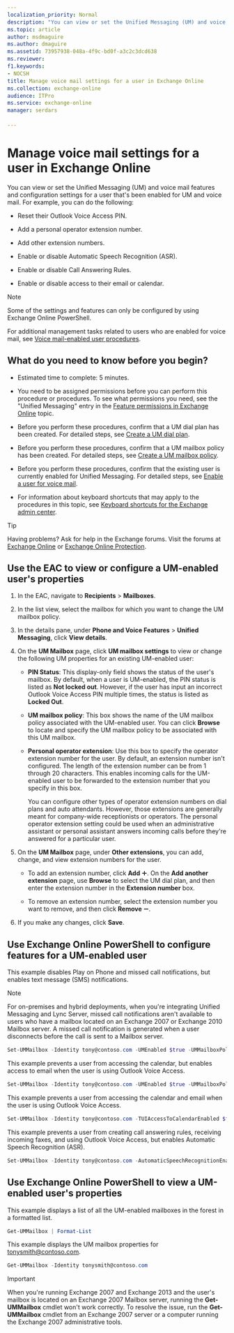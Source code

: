 ```yaml
---
localization_priority: Normal
description: "You can view or set the Unified Messaging (UM) and voice mail features and configuration settings for a user that's been enabled for UM and voice mail. For example, you can do the following:"
ms.topic: article
author: msdmaguire
ms.author: dmaguire
ms.assetid: 73957938-048a-4f9c-bd0f-a3c2c3dcd638
ms.reviewer: 
f1.keywords:
- NOCSH
title: Manage voice mail settings for a user in Exchange Online
ms.collection: exchange-online
audience: ITPro
ms.service: exchange-online
manager: serdars

---
```


# Manage voice mail settings for a user in Exchange Online

You can view or set the Unified Messaging (UM) and voice mail features and configuration settings for a user that's been enabled for UM and voice mail. For example, you can do the following:

- Reset their Outlook Voice Access PIN.

- Add a personal operator extension number.

- Add other extension numbers.

- Enable or disable Automatic Speech Recognition (ASR).

- Enable or disable Call Answering Rules.

- Enable or disable access to their email or calendar.

> [!NOTE]
> Some of the settings and features can only be configured by using Exchange Online PowerShell.

For additional management tasks related to users who are enabled for voice mail, see [Voice mail-enabled user procedures](voice-mail-enabled-user-procedures.md).

## What do you need to know before you begin?

- Estimated time to complete: 5 minutes.

- You need to be assigned permissions before you can perform this procedure or procedures. To see what permissions you need, see the "Unified Messaging" entry in the [Feature permissions in Exchange Online](../../permissions-exo/feature-permissions.md) topic.

- Before you perform these procedures, confirm that a UM dial plan has been created. For detailed steps, see [Create a UM dial plan](../../voice-mail-unified-messaging/connect-voice-mail-system/create-um-dial-plan.md).

- Before you perform these procedures, confirm that a UM mailbox policy has been created. For detailed steps, see [Create a UM mailbox policy](create-um-mailbox-policy.md).

- Before you perform these procedures, confirm that the existing user is currently enabled for Unified Messaging. For detailed steps, see [Enable a user for voice mail](enable-a-user-for-voice-mail.md).

- For information about keyboard shortcuts that may apply to the procedures in this topic, see [Keyboard shortcuts for the Exchange admin center](../../accessibility/keyboard-shortcuts-in-admin-center.md).

> [!TIP]
> Having problems? Ask for help in the Exchange forums. Visit the forums at [Exchange Online](https://social.technet.microsoft.com/forums/msonline/home?forum=onlineservicesexchange) or [Exchange Online Protection](https://social.technet.microsoft.com/forums/forefront/home?forum=FOPE).

## Use the EAC to view or configure a UM-enabled user's properties

1. In the EAC, navigate to **Recipients** \> **Mailboxes**.

2. In the list view, select the mailbox for which you want to change the UM mailbox policy.

3. In the details pane, under **Phone and Voice Features** \> **Unified Messaging**, click **View details**.

4. On the **UM Mailbox** page, click **UM mailbox settings** to view or change the following UM properties for an existing UM-enabled user:

   - **PIN Status**: This display-only field shows the status of the user's mailbox. By default, when a user is UM-enabled, the PIN status is listed as **Not locked out**. However, if the user has input an incorrect Outlook Voice Access PIN multiple times, the status is listed as **Locked Out**.

   - **UM mailbox policy**: This box shows the name of the UM mailbox policy associated with the UM-enabled user. You can click **Browse** to locate and specify the UM mailbox policy to be associated with this UM mailbox.

   - **Personal operator extension**: Use this box to specify the operator extension number for the user. By default, an extension number isn't configured. The length of the extension number can be from 1 through 20 characters. This enables incoming calls for the UM-enabled user to be forwarded to the extension number that you specify in this box.

     You can configure other types of operator extension numbers on dial plans and auto attendants. However, those extensions are generally meant for company-wide receptionists or operators. The personal operator extension setting could be used when an administrative assistant or personal assistant answers incoming calls before they're answered for a particular user.

5. On the **UM Mailbox** page, under **Other extensions**, you can add, change, and view extension numbers for the user.

   - To add an extension number, click **Add** ![Add Icon](../../media/ITPro_EAC_AddIcon.gif). On the **Add another extension** page, use **Browse** to select the UM dial plan, and then enter the extension number in the **Extension number** box.

   - To remove an extension number, select the extension number you want to remove, and then click **Remove** ![Remove icon](../../media/ITPro_EAC_RemoveIcon.gif).

6. If you make any changes, click **Save**.

## Use Exchange Online PowerShell to configure features for a UM-enabled user

This example disables Play on Phone and missed call notifications, but enables text message (SMS) notifications.

> [!NOTE]
> For on-premises and hybrid deployments, when you're integrating Unified Messaging and Lync Server, missed call notifications aren't available to users who have a mailbox located on an Exchange 2007 or Exchange 2010 Mailbox server. A missed call notification is generated when a user disconnects before the call is sent to a Mailbox server.

```PowerShell
Set-UMMailbox -Identity tony@contoso.com -UMEnabled $true -UMMailboxPolicy AdminPolicy -MissedCallNotificationEnabled $false -PlayonPhoneEnabled $false -SMSMessageWaitingNotificationEnabled $true
```

This example prevents a user from accessing the calendar, but enables access to email when the user is using Outlook Voice Access.

```PowerShell
Set-UMMailbox -Identity tony@contoso.com -UMEnabled $true -UMMailboxPolicy AdminPolicy -Extension 523456 -FAXEnabled $true -TUIAccessToCal $false -TUIAccessToEmail True
```

This example prevents a user from accessing the calendar and email when the user is using Outlook Voice Access.

```PowerShell
Set-UMMailbox -Identity tony@contoso.com -TUIAccessToCalendarEnabled $false -TUIAccessToEmailEnabled $false
```

This example prevents a user from creating call answering rules, receiving incoming faxes, and using Outlook Voice Access, but enables Automatic Speech Recognition (ASR).

```PowerShell
Set-UMMailbox -Identity tony@contoso.com -AutomaticSpeechRecognitionEnabled $true -CallAnsweringRulesEnabled $false -FaxEnabled $false -SubscriberAccessEnabled $false
```

## Use Exchange Online PowerShell to view a UM-enabled user's properties

This example displays a list of all the UM-enabled mailboxes in the forest in a formatted list.

```PowerShell
Get-UMMailbox | Format-List
```

This example displays the UM mailbox properties for tonysmith@contoso.com.

```PowerShell
Get-UMMailbox -Identity tonysmith@contoso.com
```

> [!IMPORTANT]
> When you're running Exchange 2007 and Exchange 2013 and the user's mailbox is located on an Exchange 2007 Mailbox server, running the **Get-UMMailbox** cmdlet won't work correctly. To resolve the issue, run the **Get-UMMailbox** cmdlet from an Exchange 2007 server or a computer running the Exchange 2007 administrative tools.
